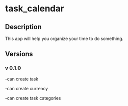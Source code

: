 # task_calendar
## Description
This app will help you organize your time to do something.

## Versions
### v 0.1.0

-can create task

-can create currency

-can create task categories
